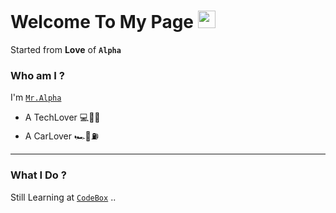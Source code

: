 # Welcome To My Page <img src="https://media.giphy.com/media/hvRJCLFzcasrR4ia7z/giphy.gif" width="28">

Started from __Love__ of __`Alpha`__

### Who am I ? 

I'm [`Mr.Alpha`](https://t.me/Mohamaderahbar) 

* A TechLover 💻📡📱
* A CarLover 🏎🚥⛽️

*********************************************************
### What I Do ?

Still Learning at [`CodeBox`](https://github.com/Codebox-ir) ..
